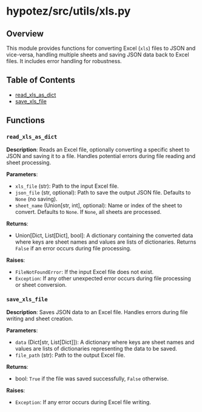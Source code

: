 # hypotez/src/utils/xls.py

## Overview

This module provides functions for converting Excel (`xls`) files to JSON and vice-versa, handling multiple sheets and saving JSON data back to Excel files.  It includes error handling for robustness.

## Table of Contents

* [read_xls_as_dict](#read-xls-as-dict)
* [save_xls_file](#save-xls-file)


## Functions

### `read_xls_as_dict`

**Description**: Reads an Excel file, optionally converting a specific sheet to JSON and saving it to a file.  Handles potential errors during file reading and sheet processing.

**Parameters**:

- `xls_file` (str): Path to the input Excel file.
- `json_file` (str, optional): Path to save the output JSON file. Defaults to `None` (no saving).
- `sheet_name` (Union[str, int], optional): Name or index of the sheet to convert. Defaults to `None`. If `None`, all sheets are processed.

**Returns**:

- Union[Dict, List[Dict], bool]: A dictionary containing the converted data where keys are sheet names and values are lists of dictionaries. Returns `False` if an error occurs during file processing.

**Raises**:

- `FileNotFoundError`: If the input Excel file does not exist.
- `Exception`: If any other unexpected error occurs during file processing or sheet conversion.


### `save_xls_file`

**Description**: Saves JSON data to an Excel file.  Handles errors during file writing and sheet creation.

**Parameters**:

- `data` (Dict[str, List[Dict]]): A dictionary where keys are sheet names and values are lists of dictionaries representing the data to be saved.
- `file_path` (str): Path to the output Excel file.


**Returns**:

- bool: `True` if the file was saved successfully, `False` otherwise.

**Raises**:

- `Exception`: If any error occurs during Excel file writing.